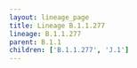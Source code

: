 ```yaml
---
layout: lineage_page
title: Lineage B.1.1.277
lineage: B.1.1.277
parent: B.1.1
children: ['B.1.1.277', 'J.1']
---
```


